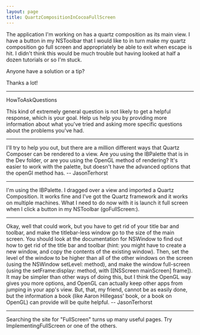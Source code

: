 ```yaml
---
layout: page
title: QuartzCompositionInCocoaFullScreen
---
```




The application I'm working on has a quartz composition as its main view.  I have a button in my NSToolbar that I would like to in turn make my quartz composition go full screen and appropriately be able to exit when escape is hit.  I didn't think this would be much trouble but having looked at half a dozen tutorials or so I'm stuck.

Anyone have a solution or a tip?

Thanks a lot!

----

HowToAskQuestions

This kind of extremely general question is not likely to get a helpful response, which is your goal. Help us help you by providing more information about what you've tried and asking more specific questions about the problems you've had.

----

I'll try to help you out, but there are a million different ways that Quartz Composer can be rendered to a view. Are you using the IBPalette that is in the Dev folder, or are you using the OpenGL method of rendering? It's easier to work with the palette, but doesn't have the advanced options that the openGl method has. -- JasonTerhorst

----

I'm using the IBPalette.  I dragged over a view and imported a Quartz Composition.  It works fine and I've got the Quartz framework and it works on multiple machines.  What I need to do now with it is launch it full screen when I click a button in my NSToolbar (goFullScreen:).

----

Okay, well that could work, but you have to get rid of your title bar and toolbar, and make the titlebar-less window go to the size of the main screen.
You should look at the documentation for NSWindow to find out how to get rid of the title bar and toolbar (hint: you might have to create a new window, and copy the contents of the existing window). Then, set the level of the window to be higher than all of the other windows on the screen (using the NSWindow setLevel: method), and make the window full-screen (using the setFrame:display: method, with [[NSScreen mainScreen] frame]). It may be simpler than other ways of doing this, but I think the OpenGL way gives you more options, and OpenGL can actually keep other apps from jumping in your app's view. But, that, my friend, cannot be as easily done, but the information a book (like Aaron Hillegass' book, or a book on OpenGL) can provide will be quite helpful. -- JasonTerhorst

----

Searching the site for "F<nowiki/>ullScreen" turns up many useful pages. Try ImplementingFullScreen or one of the others.

